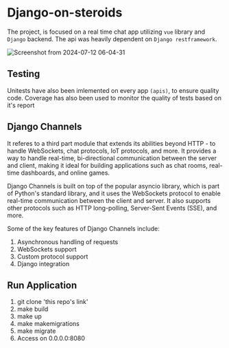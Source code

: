 # Django-on-steroids

The project, is focused on a real time chat app utilizing `vue` library and `Django` backend.
The api was heavily dependent on `Django restframework`. 

![Screenshot from 2024-07-12 06-04-31](https://github.com/user-attachments/assets/6399f8de-5f1c-4bb6-b519-b083593a0248)


## Testing
Unitests have also been imlemented on every app `(apis)`,
to ensure quality code.
Coverage has also been used to monitor the quality of tests based on it's report

## Django Channels
It referes to a third part module that extends its abilities beyond HTTP - to handle WebSockets, chat protocols, IoT protocols, and more.
It provides a way to handle real-time, bi-directional communication between the server and client, making it ideal for building applications such as chat rooms, real-time dashboards, and online games.

Django Channels is built on top of the popular asyncio library, which is part of Python's standard library, and it uses the WebSockets protocol to enable real-time communication between the client and server. It also supports other protocols such as HTTP long-polling, Server-Sent Events (SSE), and more.

Some of the key features of Django Channels include:

1. Asynchronous handling of requests
2. WebSockets support
3. Custom protocol support
4. Django integration
    
## Run Application
1. git clone 'this repo's link'
2. make build
4. make up
5. make makemigrations
6. make migrate
7. Access on 0.0.0.0:8080 
    



